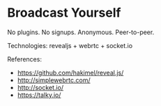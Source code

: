 Broadcast Yourself
=======================
No plugins. No signups. Anonymous. Peer-to-peer.


Technologies:
revealjs + webrtc + socket.io

References:
- <a href="https://github.com/hakimel/reveal.js/">https://github.com/hakimel/reveal.js/</a>
- <a href="http://simplewebrtc.com/">http://simplewebrtc.com/</a>
- <a href="http://socket.io/">http://socket.io/</a>
- <a href="https://talky.io/">https://talky.io/</a>

